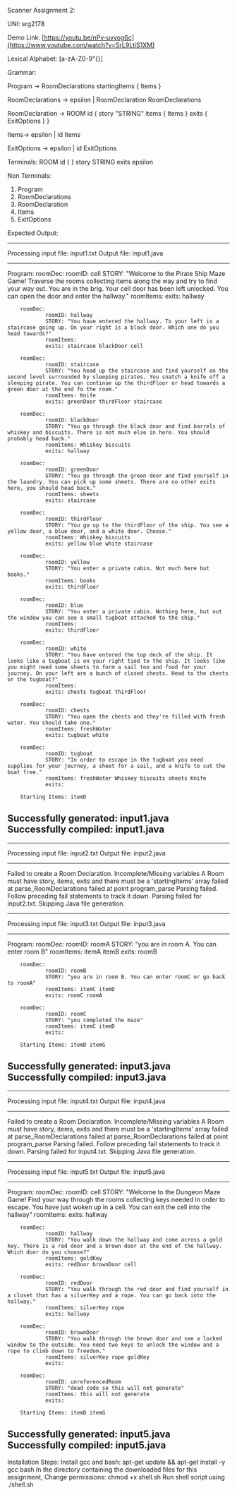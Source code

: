 Scanner Assignment 2:

UNI: srg2178

Demo Link: [https://youtu.be/nPv-uvyog6c](https://www.youtube.com/watch?v=SrL9LtiS1XM)


Lexical Alphabet: [a-zA-Z0-9"{}]

Grammar:

Program -> RoomDeclarations startingItems { Items }

RoomDeclarations -> epsilon | RoomDeclaration RoomDeclarations

RoomDeclaration -> ROOM id { story "STRING" items { Items } exits { ExitOptions } }

Items-> epsilon | id Items

ExitOptions -> epsilon | id ExitOptions

Terminals:
ROOM
id
{
}
story
STRING
exits
epsilon

Non Terminals:
1) Program
2) RoomDeclarations
3) RoomDeclaration
4) Items
5) ExitOptions

Expected Output:

****************************
Processing input file: input1.txt
Output file: input1.java
****************************

Program:
        roomDec:
                roomID: cell
                STORY: "Welcome to the Pirate Ship Maze Game! Traverse the rooms collecting items along the way and try to find your way out. You are in the brig. Your cell door has been left unlocked. You can open the door and enter the hallway."
                roomItems: 
                exits: hallway 

        roomDec:
                roomID: hallway
                STORY: "You have entered the hallway. To your left is a staircase going up. On your right is a black door. Which one do you head towards?"
                roomItems: 
                exits: staircase blackDoor cell 

        roomDec:
                roomID: staircase
                STORY: "You head up the staircase and find yourself on the second level surrounded by sleeping pirates. You snatch a knife off a sleeping pirate. You can continue up the thirdFloor or head towards a green door at the end fo the room."
                roomItems: Knife 
                exits: greenDoor thirdFloor staircase 

        roomDec:
                roomID: blackDoor
                STORY: "You go through the black door and find barrels of whiskey and biscuits. There is not much else in here. You should probably head back."
                roomItems: Whiskey biscuits 
                exits: hallway 

        roomDec:
                roomID: greenDoor
                STORY: "You go through the green door and find yourself in the laundry. You can pick up some sheets. There are no other exits here, you should head back."
                roomItems: sheets 
                exits: staircase 

        roomDec:
                roomID: thirdFloor
                STORY: "You go up to the thirdFloor of the ship. You see a yellow door, a blue door, and a white door. Choose."
                roomItems: Whiskey biscuits 
                exits: yellow blue white staircase 

        roomDec:
                roomID: yellow
                STORY: "You enter a private cabin. Not much here but books."
                roomItems: books 
                exits: thirdFloor 

        roomDec:
                roomID: blue
                STORY: "You enter a private cabin. Nothing here, but out the window you can see a small tugboat attached to the ship."
                roomItems: 
                exits: thirdFloor 

        roomDec:
                roomID: white
                STORY: "You have entered the top deck of the ship. It looks like a tugboat is on your right tied to the ship. It looks like you might need some sheets to form a sail too and food for your journey. On your left are a bunch of closed chests. Head to the chests or the tugboat?"
                roomItems: 
                exits: chests tugboat thirdFloor 

        roomDec:
                roomID: chests
                STORY: "You open the chests and they're filled with fresh water. You should take one."
                roomItems: freshWater 
                exits: tugboat white 

        roomDec:
                roomID: tugboat
                STORY: "In order to escape in the tugboat you need supplies for your journey, a sheet for a sail, and a knife to cut the boat free."
                roomItems: freshWater Whiskey biscuits sheets Knife 
                exits: 

        Starting Items: itemD 
Successfully generated: input1.java
Successfully compiled: input1.java
----------------------------
****************************
Processing input file: input2.txt
Output file: input2.java
****************************
Failed to create a Room Declaration. Incomplete/Missing variables
A Room must have story, items, exits and there must be a 'startingItems' array
failed at parse_RoomDeclarations 
failed at point program_parse
Parsing failed. Follow preceding fail statements to track it down.
Parsing failed for input2.txt. Skipping Java file generation.
****************************
Processing input file: input3.txt
Output file: input3.java
****************************

Program:
        roomDec:
                roomID: roomA
                STORY: "you are in room A. You can enter room B"
                roomItems: itemA itemB 
                exits: roomB 

        roomDec:
                roomID: roomB
                STORY: "you are in room B. You can enter roomC or go back to roomA"
                roomItems: itemC itemD 
                exits: roomC roomA 

        roomDec:
                roomID: roomC
                STORY: "you completed the maze"
                roomItems: itemC itemD 
                exits: 

        Starting Items: itemD itemG 
Successfully generated: input3.java
Successfully compiled: input3.java
----------------------------
****************************
Processing input file: input4.txt
Output file: input4.java
****************************
Failed to create a Room Declaration. Incomplete/Missing variables
A Room must have story, items, exits and there must be a 'startingItems' array
failed at parse_RoomDeclarations 
failed at parse_RoomDeclarations 
failed at point program_parse
Parsing failed. Follow preceding fail statements to track it down.
Parsing failed for input4.txt. Skipping Java file generation.
****************************
Processing input file: input5.txt
Output file: input5.java
****************************

Program:
        roomDec:
                roomID: cell
                STORY: "Welcome to the Dungeon Maze Game! Find your way through the rooms collecting keys needed in order to escape. You have just woken up in a cell. You can exit the cell into the hallway"
                roomItems: 
                exits: hallway 

        roomDec:
                roomID: hallway
                STORY: "You walk down the hallway and come across a gold key. There is a red door and a brown door at the end of the hallway. Which door do you choose?"
                roomItems: goldKey 
                exits: redDoor brownDoor cell 

        roomDec:
                roomID: redDoor
                STORY: "You walk through the red door and find yourself in a closet that has a silverKey and a rope. You can go back into the hallway."
                roomItems: silverKey rope 
                exits: hallway 

        roomDec:
                roomID: brownDoor
                STORY: "You walk through the brown door and see a locked window to the outside. You need two keys to unlock the window and a rope to climb down to freedom."
                roomItems: silverKey rope goldKey 
                exits: 

        roomDec:
                roomID: unreferencedRoom
                STORY: "dead code so this will not generate"
                roomItems: this will not generate 
                exits: 

        Starting Items: itemD itemG 
Successfully generated: input5.java
Successfully compiled: input5.java
----------------------------
Installation Steps:
Install gcc and bash: apt-get update && apt-get install -y gcc bash
In the directory containing the downloaded files for this assignment,
Change permissions: chmod +x shell.sh
Run shell script using ./shell.sh
